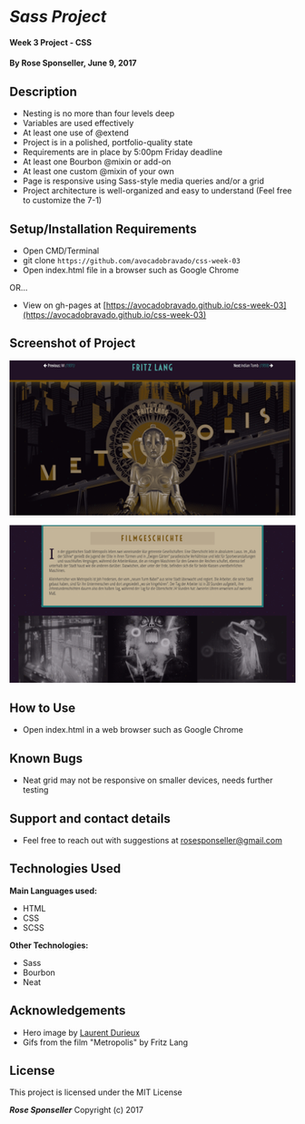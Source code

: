 # _Sass Project_

#### Week 3 Project - CSS

#### By **Rose Sponseller, June 9, 2017**

## Description

* Nesting is no more than four levels deep
* Variables are used effectively
* At least one use of @extend
* Project is in a polished, portfolio-quality state
* Requirements are in place by 5:00pm Friday deadline
* At least one Bourbon @mixin or add-on
* At least one custom @mixin of your own  
* Page is responsive using Sass-style media queries and/or a grid
* Project architecture is well-organized and easy to understand (Feel free to customize the 7-1)

## Setup/Installation Requirements

* Open CMD/Terminal
* git clone `https://github.com/avocadobravado/css-week-03`
* Open index.html file in a browser such as Google Chrome

OR...

* View on gh-pages at [https://avocadobravado.github.io/css-week-03](https://avocadobravado.github.io/css-week-03)

## Screenshot of Project

![screenshot of project](https://github.com/avocadobravado/css-week03/blob/master/img/scs.png?raw=true)

![screenshot of project](https://github.com/avocadobravado/css-week03/blob/master/img/scs02.png?raw=true)

## How to Use

* Open index.html in a web browser such as Google Chrome

## Known Bugs

* Neat grid may not be responsive on smaller devices, needs further testing

## Support and contact details

* Feel free to reach out with suggestions at rosesponseller@gmail.com

## Technologies Used

**Main Languages used:**

* HTML
* CSS
* SCSS

**Other Technologies:**

* Sass
* Bourbon
* Neat

## Acknowledgements

* Hero image by [Laurent Durieux](http://www.laurentdurieux.com/)
* Gifs from the film "Metropolis" by Fritz Lang

## License

This project is licensed under the MIT License

**_Rose Sponseller_** Copyright (c) 2017
